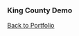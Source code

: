 ### King County Demo  

<div class="flourish-embed flourish-chart" data-src="visualisation/12595917"><script src="https://public.flourish.studio/resources/embed.js"></script></div>


[Back to Portfolio](README.md)
